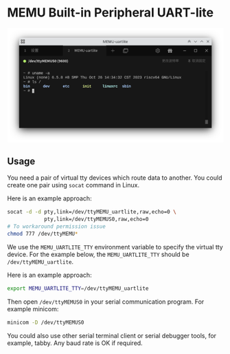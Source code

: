 # MEMU Built-in Peripheral UART-lite

![screenshot.png](screenshot.png)

## Usage
You need a pair of virtual tty devices which route data to another. You could create one pair using `socat` command in Linux.

Here is an example approach:
```bash
socat -d -d pty,link=/dev/ttyMEMU_uartlite,raw,echo=0 \
            pty,link=/dev/ttyMEMUS0,raw,echo=0
# To workaround permission issue             
chmod 777 /dev/ttyMEMU*            
```

We use the `MEMU_UARTLITE_TTY` environment variable to specify the virtual tty device. For the example below, the `MEMU_UARTLITE_TTY` should be `/dev/ttyMEMU_uartlite`.

Here is an example approach:
```bash
export MEMU_UARTLITE_TTY=/dev/ttyMEMU_uartlite
```
Then open `/dev/ttyMEMUS0` in your serial communication program. For example minicom:
```bash
minicom -D /dev/ttyMEMUS0
```
You could also use other serial terminal client or serial debugger tools, for example, tabby. Any baud rate is OK if required. 

